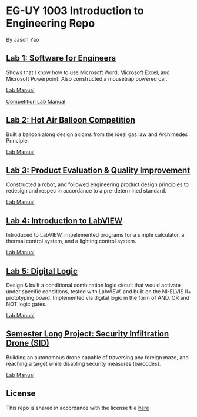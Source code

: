 # EG-UY 1003 Introduction to Engineering Repo

By Jason Yao

## [Lab 1: Software for Engineers](Lab1)

Shows that I know how to use Microsoft Word, Microsoft Excel, and Microsoft Powerpoint. Also constructed a mousetrap powered car.

[Lab Manual](https://manual.eg.poly.edu/index.php/Software_for_Engineers)

[Competition Lab Manual](https://manual.eg.poly.edu/index.php/Mousetrap_Vehicle_Competition)

## [Lab 2: Hot Air Balloon Competition](Lab2)

Built a balloon along design axioms from the ideal gas law and Archimedes Principle.

[Lab Manual](https://manual.eg.poly.edu/index.php/Hot_Air_Balloon_Competition)

## [Lab 3: Product Evaluation & Quality Improvement](Lab3)

Constructed a robot, and followed engineering product design principles to redesign and respec in accordance to a pre-determined standard.

[Lab Manual](https://manual.eg.poly.edu/index.php/Product_Evaluation_and_Quality_Improvement_(EV3))

## [Lab 4: Introduction to LabVIEW](Lab4)

Introduced to LabVIEW, impelemented programs for a simple calculator, a thermal control system, and a lighting control system.

[Lab Manual](https://manual.eg.poly.edu/index.php/Introduction_to_LabVIEW)

## [Lab 5: Digital Logic](Lab5)

Design & built a conditional combination logic circuit that would activate under specific conditions, tested with LabVIEW, and built on the NI-ELVIS II+ prototyping board. Implemented via digital 
logic in the form of AND, OR and NOT logic gates.


[Lab Manual](https://manual.eg.poly.edu/index.php/Digital_Logic)

## [Semester Long Project: Security Infiltration Drone (SID)](SemesterProject/SecurityInfiltrationDrone)

Building an autonomous drone capable of traversing any foreign maze, and reaching a target while disabling security measures (barcodes).

[Lab Manual](https://manual.eg.poly.edu/index.php/Security_Infiltration_Drone_(SID))

## License
This repo is shared in accordance with the license file [here](LICENSE.md)
